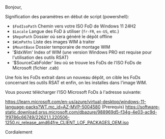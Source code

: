 Bonjour,

Signification des paramètres en début de script (powershell):
- `$FodIsoPath` Chemin vers votre ISO FoD de Windows 11 24H2
- `$Locale`     Langue des FoD à utiliser (`fr-FR`, `en-US`, etc.)
- `$RepoPath`   Dossier où sera généré le dépôt offline
- `$WimPaths`   Liste des images WIM à traiter
- `$MountBase`  Dossier temporaire de montage WIM
- '$IdxWim'     Index of WIM (une version Windows PRO est requise pour l'utilisation des outils RSAT)
- '$SourceCabFolder' lieu où se trouve les FoDs de l'ISO FoDs de Microsoft (fichier .cab)

Une fois les FoDs extrait dans un nouveau dépôt, on cible les FoDs concernant les outils RSAT et enfin, on les installes dans l'image WIM.

Vous pouvez télécharger l'ISO Microsoft FoDs à l'adresse suivante:

https://learn.microsoft.com/en-us/azure/virtual-desktop/windows-11-language-packs?WT.mc_id=AZ-MVP-5004580 (Prerequis)
https://software-static.download.prss.microsoft.com/dbazure/988969d5-f34g-4e03-ac9d-1f9786c66749/22621.1.220506-1250.ni_release_amd64fre_CLIENT_LOF_PACKAGES_OEM.iso

Cordialement
